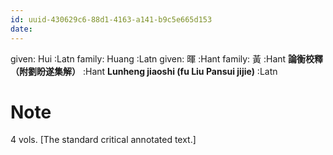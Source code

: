 ```yaml
---
id: uuid-430629c6-88d1-4163-a141-b9c5e665d153
date: 
---
```


given: Hui :Latn
family: Huang :Latn
given: 暉 :Hant
family: 黃 :Hant
**論衡校釋（附劉盼遂集解）** :Hant
**Lunheng jiaoshi (fu Liu Pansui jijie)** :Latn
# Note
4 vols. [The standard critical annotated text.]